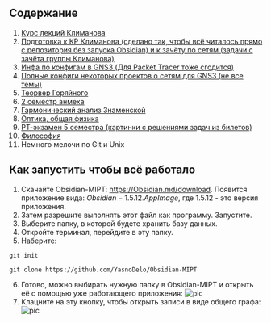 ## Содержание
1) [Курс лекций Климанова](https://github.com/YasnoDelo/Obsidian-MIPT/tree/main/Telecom)
2) [Подготовка к КР Климанова (сделано так, чтобы всё читалось прямо с репозитория без запуска Obsidian)  и к зачёту по сетям (задачи с зачёта группы Климанова)](https://github.com/YasnoDelo/Obsidian-MIPT/tree/main/network_assessment)
3) [Инфа по конфигам в GNS3 (Для Packet Tracer тоже сгодится)](https://github.com/YasnoDelo/Obsidian-MIPT/tree/main/GNS3)
4) [Полные конфиги некоторых проектов о сетям для GNS3 (не все темы)](https://github.com/YasnoDelo/Obsidian-MIPT/tree/main/GNS3_proj_settings)
5) [Теорвер Горяйного](https://github.com/YasnoDelo/Obsidian-MIPT/tree/main/Teorver)
6) [2 семестр анмеха](https://github.com/YasnoDelo/Obsidian-MIPT/tree/main/%D0%90%D0%BD%D0%9C%D0%B5%D1%85)
7) [Гармонический анализ Знаменской](https://github.com/YasnoDelo/Obsidian-MIPT/tree/main/%D0%9C%D0%B0%D1%82%D0%90%D0%BD)
8) [Оптика, общая физика](https://github.com/YasnoDelo/Obsidian-MIPT/tree/main/%D0%A4%D0%B8%D0%B7%D0%9E%D1%81)
9) [РТ-экзамен 5 семестра (картинки с решениями задач из билетов)](https://github.com/YasnoDelo/Obsidian-MIPT/tree/main/RT-ex)
10) [Философия](https://github.com/YasnoDelo/Obsidian-MIPT/tree/main/Philosophy)
11) Немного мелочи по Git и Unix
## Как запустить чтобы всё работало

1. Скачайте Obsidian-MIPT: https://Obsidian.md/download. Появится приложение вида: $Obsidian-1.5.12.AppImage$, где $1.5.12$ - это версия приложения.
2. Затем разрешите выполнять этот файл как программу. Запустите.
3. Выберите папку, в которой будете хранить базу данных. 
4. Откройте терминал, перейдите в эту папку.
5. Наберите: 
```shell
git init
```
```shell
git clone https://github.com/YasnoDelo/Obsidian-MIPT
```
6. Готово, можно выбирать нужную папку в Obsidian-MIPT и открыть её с помощью уже работающего приложения:
![pic](pictures/pic.png)
7. Клацните на эту кнопку, чтобы открыть записи в виде общего графа:
![pic](pictures/graph.png)

